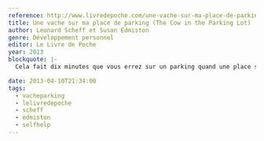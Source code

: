 ```yaml
---
reference: http://www.livredepoche.com/une-vache-sur-ma-place-de-parking-susan-edmiston-leonard-scheff-9782253166962
title: Une vache sur ma place de parking (The Cow in the Parking Lot)
author: Leonard Scheff et Susan Edmiston
genre: Développement personnel
editor: Le Livre de Poche
year: 2013
blockquote: |-
  Cela fait dix minutes que vous errez sur un parking quand une place se libère. A ce moment-là, une Jeep surgit et se gare juste devant vous. Ça vous énerve ? Imaginez à présent que c’est une vache qui déboule et s’installe au milieu de la place de stationnement. Est-ce que vous êtes toujours furieux ? Vous seul prenez la décision de vous mettre en colère.

date: 2013-04-10T21:34:00
tags:
  - vacheparking
  - lelivredepoche
  - scheff
  - edmiston
  - selfhelp
---
```

